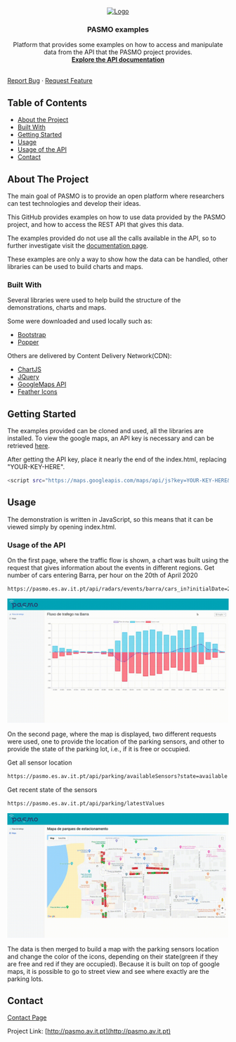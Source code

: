 
<!-- PROJECT SHIELDS -->

<!--

*** I'm using markdown "reference style" links for readability.

*** Reference links are enclosed in brackets [ ] instead of parentheses ( ).

*** See the bottom of this document for the declaration of the reference variables

*** for contributors-url, forks-url, etc. This is an optional, concise syntax you may use.

*** https://www.markdownguide.org/basic-syntax/#reference-style-links

-->

  

<!-- PASMO LOGO -->

<br  />
<p  align="center">
<a  href="http://pasmo.av.it.pt/">
<img  src="http://pasmo.av.it.pt/wp-content/uploads/2017/09/pasmo_logo_new.png"  alt="Logo">
</a>

<h3  align="center">PASMO examples</h3>

<p  align="center">
Platform that provides some examples on how to access and manipulate data from the API that the PASMO project provides.
<br  />
<a  href="https://pasmo.es.av.it.pt/docs/"><strong>Explore the API documentation</strong></a>
<br  />
<br  />

<!-- <a href="https://github.com/othneildrew/Best-README-Template">View Demo</a>
· -->

<a  href="https://github.com/othneildrew/Best-README-Template/issues">Report Bug</a>
·
<a  href="https://github.com/othneildrew/Best-README-Template/issues">Request Feature</a>
</p>
</p>

<!-- TABLE OF CONTENTS -->

## Table of Contents

*  [About the Project](#about-the-project)
*  [Built With](#built-with)
*  [Getting Started](#getting-started)
*  [Usage](#usage)
*  [Usage of the API](#usage-of-the-api)
*  [Contact](#contact)
  

<!-- ABOUT THE PROJECT -->

## About The Project

The main goal of PASMO is to provide an open platform where researchers can test technologies and develop their ideas.

This GitHub provides examples on how to use data provided by the PASMO project, and how to access the REST API that gives this data.

The examples provided do not use all the calls available in the API, so to further investigate visit the <a  href="https://pasmo.es.av.it.pt/docs/">documentation page</a>.

These examples are only a way to show how the data can be handled, other libraries can be used to build charts and maps.

### Built With

Several libraries were used to help build the structure of the demonstrations, charts and maps.

Some were downloaded and used locally such as:

*  [Bootstrap](https://getbootstrap.com)
*  [Popper](https://popper.js.org/)

Others are delivered by Content Delivery Network(CDN):
*  [ChartJS](https://www.chartjs.org/)
*  [JQuery](https://jquery.com)
*  [GoogleMaps API](https://developers.google.com/apis-explorer)
*  [Feather Icons](https://feathericons.com/)

  

<!-- GETTING STARTED -->

## Getting Started

The examples provided can be cloned and used, all the libraries are installed. To view the google maps, an API key is necessary and can be retrieved <a  href="https://developers.google.com/maps/documentation/javascript/get-api-key">here</a>.

After getting the API key, place it nearly the end of the index.html, replacing "YOUR-KEY-HERE".

```sh
<script src="https://maps.googleapis.com/maps/api/js?key=YOUR-KEY-HERE&callback=parkingMap"></script>
```
  
<!-- USAGE EXAMPLES -->

## Usage

The demonstration is written in JavaScript, so this means that it can be viewed simply by opening index.html.

### Usage of the API

On the first page, where the traffic flow is shown, a chart was built using the request that gives information about the events in different regions.
Get number of cars entering Barra, per hour on the 20th of April 2020

```sh
https://pasmo.es.av.it.pt/api/radars/events/barra/cars_in?initialDate=2020-04-20T00:00:00Z&finalDate=2020-04-20T23:59:59Z&groupby=3600

```

![alt text](gifs/chart.gif)

On the second page, where the map is displayed, two different requests were used, one to provide the location of the parking sensors, and other to provide the state of the parking lot, i.e., if it is free or occupied.

Get all sensor location

```sh
https://pasmo.es.av.it.pt/api/parking/availableSensors?state=available

```

Get recent state of the sensors

```sh
https://pasmo.es.av.it.pt/api/parking/latestValues

```

![alt text](gifs/map.gif)

The data is then merged to build a map with the parking sensors location and change the color of the icons, depending on their state(green if they are free and red if they are occupied). Because it is built on top of google maps, it is possible to go to street view and see where exactly are the parking lots.

<!-- CONTACT -->

## Contact

[Contact Page](http://pasmo.av.it.pt/contactos/)

Project Link: [http://pasmo.av.it.pt](http://pasmo.av.it.pt)
